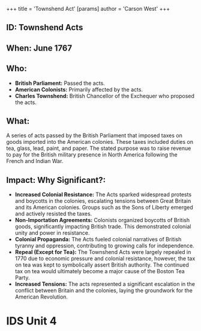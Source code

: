 +++
 title = 'Townshend Act'
[params]
	author = 'Carson West'
+++
## ID: Townshend Acts

## When: June 1767

## Who:
* **British Parliament:**  Passed the acts.
* **American Colonists:** Primarily affected by the acts.  
* **Charles Townshend:**  British Chancellor of the Exchequer who proposed the acts.

## What: 
A series of acts passed by the British Parliament that imposed taxes on goods imported into the American colonies.  These taxes included duties on tea, glass, lead, paint, and paper.  The stated purpose was to raise revenue to pay for the British military presence in North America following the French and Indian War.

## Impact: Why Significant?:
* **Increased Colonial Resistance:** The Acts sparked widespread protests and boycotts in the colonies, escalating tensions between Great Britain and its American colonies.  Groups such as the Sons of Liberty emerged and actively resisted the taxes.
* **Non-Importation Agreements:** Colonists organized boycotts of British goods, significantly impacting British trade.  This demonstrated colonial unity and power in resistance.
* **Colonial Propaganda:** The Acts fueled colonial narratives of British tyranny and oppression, contributing to growing calls for independence.
* **Repeal (Except for Tea):**  The Townshend Acts were largely repealed in 1770 due to economic pressure and colonial resistance, however, the tax on tea was kept to symbolically assert British authority.  The continued tax on tea would ultimately become a major cause of the Boston Tea Party.
* **Increased Tensions:** The acts represented a significant escalation in the conflict between Britain and the colonies, laying the groundwork for the American Revolution.

# IDS Unit 4
